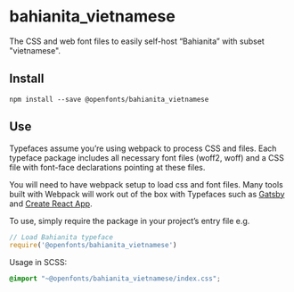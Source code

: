 
# bahianita_vietnamese

The CSS and web font files to easily self-host “Bahianita” with subset "vietnamese".

## Install

`npm install --save @openfonts/bahianita_vietnamese`

## Use

Typefaces assume you’re using webpack to process CSS and files. Each typeface
package includes all necessary font files (woff2, woff) and a CSS file with
font-face declarations pointing at these files.

You will need to have webpack setup to load css and font files. Many tools built
with Webpack will work out of the box with Typefaces such as [Gatsby](https://github.com/gatsbyjs/gatsby)
and [Create React App](https://github.com/facebookincubator/create-react-app).

To use, simply require the package in your project’s entry file e.g.

```javascript
// Load Bahianita typeface
require('@openfonts/bahianita_vietnamese')
```

Usage in SCSS:
```scss
@import "~@openfonts/bahianita_vietnamese/index.css";
```
